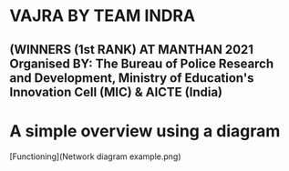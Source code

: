 # VAJRA BY TEAM INDRA
## **(WINNERS (1st RANK)** AT MANTHAN 2021 Organised BY: The Bureau of Police Research and Development, Ministry of Education's Innovation Cell (MIC) & AICTE (India)

# A simple overview using a diagram
[Functioning](Network diagram example.png)
